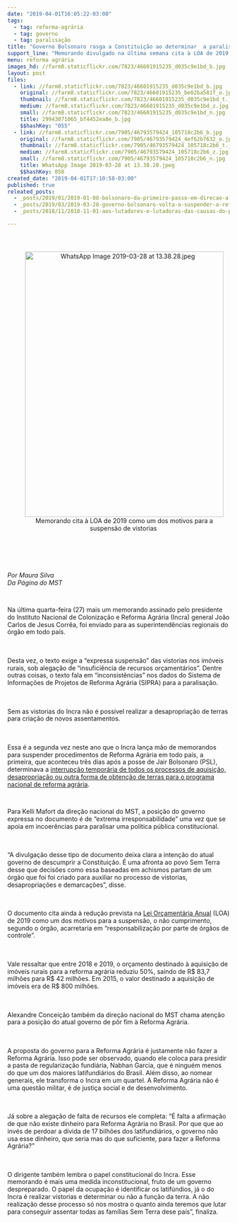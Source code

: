 ```yaml
---
date: "2019-04-01T16:05:22-03:00"
tags:
  - tag: reforma-agrária
  - tag: governo
  - tag: paralisação
title: "Governo Bolsonaro rasga a Constituição ao determinar  a paralisação da Reforma Agrária "
support_line: "Memorando divulgado na última semana cita à LOA de 2019 como um dos motivos para a suspensão de vistorias "
menu: reforma agrária
images_hd: //farm8.staticflickr.com/7823/46601915235_d035c9e1bd_b.jpg
layout: post
files:
  - link: //farm8.staticflickr.com/7823/46601915235_d035c9e1bd_b.jpg
    original: //farm8.staticflickr.com/7823/46601915235_be02ba581f_o.jpg
    thumbnail: //farm8.staticflickr.com/7823/46601915235_d035c9e1bd_t.jpg
    medium: //farm8.staticflickr.com/7823/46601915235_d035c9e1bd_z.jpg
    small: //farm8.staticflickr.com/7823/46601915235_d035c9e1bd_n.jpg
    title: 29943071065_bf4452ea8e_b.jpg
    $$hashKey: "055"
  - link: //farm8.staticflickr.com/7905/46793579424_105718c2b6_b.jpg
    original: //farm8.staticflickr.com/7905/46793579424_4ef62b7632_o.jpg
    thumbnail: //farm8.staticflickr.com/7905/46793579424_105718c2b6_t.jpg
    medium: //farm8.staticflickr.com/7905/46793579424_105718c2b6_z.jpg
    small: //farm8.staticflickr.com/7905/46793579424_105718c2b6_n.jpg
    title: WhatsApp Image 2019-03-28 at 13.38.28.jpeg
    $$hashKey: 058
created_date: "2019-04-01T17:10:58-03:00"
published: true
releated_posts:
  - _posts/2019/01/2019-01-08-bolsonaro-da-primeiro-passo-em-direcao-a-extincao-da-reforma-agraria.md
  - _posts/2019/03/2019-03-28-governo-bolsonaro-volta-a-suspender-a-reforma-agraria-no-pais.md
  - _posts/2018/11/2018-11-01-aos-lutadores-e-lutadoras-das-causas-do-povo-o-unico-caminho-e-resistir.md

---
```

<p>
<style type="text/css">@page { margin: 2cm }
		p { margin-bottom: 0.25cm; line-height: 120% }
</style>
</p>

<p>&nbsp;</p>

<div style="text-align:center">
<figure class="image" style="display:inline-block"><img alt="WhatsApp Image 2019-03-28 at 13.38.28.jpeg" height="600" src="//farm8.staticflickr.com/7905/46793579424_105718c2b6_b.jpg" width="450" />
<figcaption>Memorando cita &agrave; LOA de 2019 como um dos motivos para a suspens&atilde;o de vistorias&nbsp;</figcaption>
</figure>
</div>

<p>&nbsp;</p>

<p>&nbsp;</p>

<p><em>Por Maura Silva<br />
Da P&aacute;gina do MST&nbsp;</em></p>

<p>&nbsp;</p>

<p>Na &uacute;ltima quarta-feira (27) mais um memorando assinado pelo presidente do Instituto Nacional de Coloniza&ccedil;&atilde;o e Reforma Agr&aacute;ria (Incra) general Jo&atilde;o Carlos de Jesus Corr&ecirc;a, foi enviado para as superintend&ecirc;ncias regionais do &oacute;rg&atilde;o em todo pa&iacute;s.</p>

<p><br />
<br />
Desta vez, o texto exige a &ldquo;expressa suspens&atilde;o&rdquo; das vistorias nos im&oacute;veis rurais, sob alega&ccedil;&atilde;o de &ldquo;insufici&ecirc;ncia de recursos or&ccedil;ament&aacute;rios&rdquo;. Dentre outras coisas, o texto fala em &ldquo;inconsist&ecirc;ncias&rdquo; nos dados do Sistema de Informa&ccedil;&otilde;es de Projetos de Reforma Agr&aacute;ria (SIPRA) para a paralisa&ccedil;&atilde;o.</p>

<p><br />
<br />
Sem as vistorias do Incra n&atilde;o &eacute; poss&iacute;vel realizar a desapropria&ccedil;&atilde;o de terras para cria&ccedil;&atilde;o de novos assentamentos.</p>

<p><br />
<br />
Essa &eacute; a segunda vez neste ano que o Incra lan&ccedil;a m&atilde;o de memorandos para suspender procedimentos de Reforma Agr&aacute;ria em todo pa&iacute;s, a primeira, que aconteceu tr&ecirc;s dias ap&oacute;s a posse de Jair Bolsonaro (PSL), determinava a <a href="http://www.mst.org.br/2019/01/08/bolsonaro-da-primeiro-passo-em-direcao-a-extincao-da-reforma-agraria.html">interrup&ccedil;&atilde;o tempor&aacute;ria de todos os processos de aquisi&ccedil;&atilde;o, desapropria&ccedil;&atilde;o ou outra forma de obten&ccedil;&atilde;o de terras para o programa nacional de reforma agr&aacute;ria</a>.</p>

<p>&nbsp;</p>

<p>Para Kelli Mafort da dire&ccedil;&atilde;o nacional do MST, a posi&ccedil;&atilde;o do governo expressa no documento &eacute; de &ldquo;extrema&nbsp;irresponsabilidade&rdquo; uma vez que se apoia em incoer&ecirc;ncias para paralisar uma pol&iacute;tica p&uacute;blica constitucional.</p>

<p><br />
<br />
&ldquo;A divulga&ccedil;&atilde;o desse tipo de documento deixa clara a inten&ccedil;&atilde;o do atual governo de descumprir a Constitui&ccedil;&atilde;o. &Eacute; uma afronta ao povo Sem Terra desse que decis&otilde;es como essa baseadas em achismos partam de um &oacute;rg&atilde;o que foi foi criado para auxiliar no processo de vistorias, desapropria&ccedil;&otilde;es e demarca&ccedil;&otilde;es&rdquo;, disse.</p>

<p><br />
<br />
O documento cita ainda &agrave; redu&ccedil;&atilde;o prevista na <a href="https://www2.camara.leg.br/orcamento-da-uniao/leis-orcamentarias/loa">Lei Or&ccedil;ament&aacute;ria Anual</a> (LOA) de 2019 como um dos motivos para a suspens&atilde;o, o n&atilde;o cumprimento, segundo o &oacute;rg&atilde;o, acarretaria em &ldquo;responsabiliza&ccedil;&atilde;o por parte de &oacute;rg&atilde;os de controle&rdquo;.</p>

<p><br />
<br />
Vale ressaltar que entre 2018 e 2019, o or&ccedil;amento destinado &agrave; aquisi&ccedil;&atilde;o de im&oacute;veis rurais para a reforma agr&aacute;ria reduziu 50%, saindo de R$ 83,7 milh&otilde;es para R$ 42 milh&otilde;es. Em 2015, o valor destinado a aquisi&ccedil;&atilde;o de im&oacute;veis era de R$ 800 milh&otilde;es.</p>

<p><br />
<br />
Alexandre Concei&ccedil;&atilde;o tamb&eacute;m da dire&ccedil;&atilde;o nacional do MST chama aten&ccedil;&atilde;o para a posi&ccedil;&atilde;o do atual governo de p&ocirc;r fim &agrave; Reforma Agr&aacute;ria.</p>

<p><br />
<br />
A proposta do governo para a Reforma Agr&aacute;ria &eacute; justamente n&atilde;o fazer a Reforma Agr&aacute;ria. Isso pode ser observado, quando ele coloca para presidir a pasta de regulariza&ccedil;&atilde;o fundi&aacute;ria, Nabhan Garcia, que &eacute; ningu&eacute;m menos do que um dos maiores latifundi&aacute;rios do Brasil. Al&eacute;m disso, ao nomear generais, ele transforma o Incra em um quartel. A Reforma Agr&aacute;ria n&atilde;o &eacute; uma quest&atilde;o militar, &eacute; de justi&ccedil;a social e de desenvolvimento.</p>

<p><br />
<br />
J&aacute; sobre a alega&ccedil;&atilde;o de falta de recursos ele completa: &ldquo;&Eacute; falta a afirma&ccedil;&atilde;o de que n&atilde;o existe dinheiro para Reforma Agr&aacute;ria no Brasil. Por que que ao inv&eacute;s de perdoar a d&iacute;vida de 17 bilh&otilde;es dos latifundi&aacute;rios, o governo n&atilde;o usa esse dinheiro, que seria mas do que suficiente, para fazer a Reforma Agr&aacute;ria?&rdquo;</p>

<p><br />
<br />
O dirigente tamb&eacute;m lembra o papel constitucional do Incra. Esse memorando &eacute; mais uma medida inconstitucional, fruto de um governo despreparado. O papel da ocupa&ccedil;&atilde;o &eacute; identificar os latif&uacute;ndios, j&aacute; o do Incra &eacute; realizar vistorias e determinar ou n&atilde;o a fun&ccedil;&atilde;o da terra. A n&atilde;o realiza&ccedil;&atilde;o desse processo s&oacute; nos mostra o quanto ainda teremos que lutar para conseguir assentar todas as fam&iacute;lias Sem Terra dese pa&iacute;s&rdquo;, finaliza.</p>

<p>&nbsp;</p>
